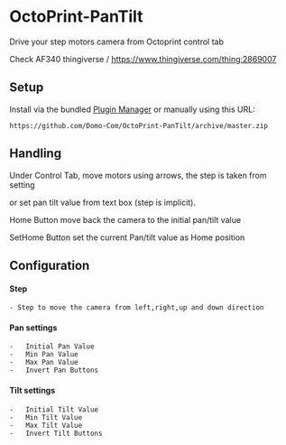 # OctoPrint-PanTilt

Drive your step motors camera from Octoprint control tab

Check AF340 thingiverse / https://www.thingiverse.com/thing:2869007

## Setup

Install via the bundled [Plugin Manager](https://github.com/foosel/OctoPrint/wiki/Plugin:-Plugin-Manager)
or manually using this URL:

    https://github.com/Domo-Com/OctoPrint-PanTilt/archive/master.zip

## Handling

Under Control Tab, move motors using arrows, the step is taken from setting

or set pan tilt value from text box (step is implicit).

Home Button move back the camera to the initial pan/tilt value

SetHome Button set the current Pan/tilt value as Home position 

## Configuration
#### Step
    - Step to move the camera from left,right,up and down direction
    
#### Pan settings
    -   Initial Pan Value
    -   Min Pan Value
    -   Max Pan Value
    -   Invert Pan Buttons
#### Tilt settings
    -   Initial Tilt Value
    -   Min Tilt Value
    -   Max Tilt Value
    -   Invert Tilt Buttons

